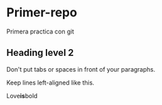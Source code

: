 # Primer-repo
Primera practica con git 

## Heading level 2

Don't put tabs or spaces in front of your paragraphs.

Keep lines left-aligned like this.

Love**is**bold
